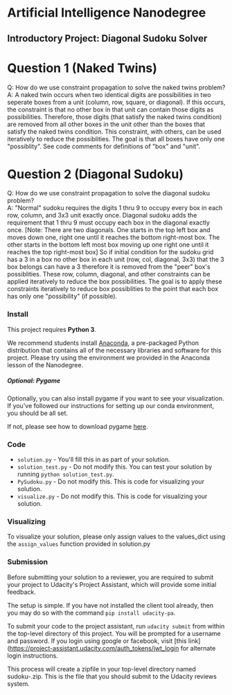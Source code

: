 # Artificial Intelligence Nanodegree
## Introductory Project: Diagonal Sudoku Solver

# Question 1 (Naked Twins)
Q: How do we use constraint propagation to solve the naked twins problem?  
A: A naked twin occurs when two identical digits are possibilities in two seperate boxes from a unit
   (column, row, square, or diagonal).
   If this occurs, the constraint is that no other box in that unit can contain those digits as possibilities.
   Therefore, those digits (that satisfy the naked twins condition) are removed from all other boxes in the unit
   other than the boxes that satisfy the naked twins condition. This constraint, with others, can be used iteratively
   to reduce the possiblities. The goal is that all boxes have only one "possiblity". See code comments for
   definitions of "box" and "unit".

# Question 2 (Diagonal Sudoku)
Q: How do we use constraint propagation to solve the diagonal sudoku problem?  
A: "Normal" sudoku requires the digits 1 thru 9 to occupy every box in each row, column, and 3x3 unit exactly
    once. Diagonal sudoku adds the requirement that 1 thru 9 must occupy each box in the diagonal exactly once.
    [Note: There are two diagonals. One starts in the top left box and moves down one, right one until it
    reaches the bottom right-most box. The other starts in the bottom left most box moving up one right one
    until it reaches the top right-most box] So if initial condition for the sudoku grid has a 3 in a box
    no other box in each unit (row, col, diagonal, 3x3) that the 3 box belongs can have a 3 therefore it is
    removed from the "peer" box's possiblities. These row, column, diagonal, and other constraints can be
    applied iteratively to reduce the box possibilities. The goal is to apply these constraints iteratively
    to reduce box possiblities to the point that each box has only one "possibility" (if possible).
    

### Install

This project requires **Python 3**.

We recommend students install [Anaconda](https://www.continuum.io/downloads), a pre-packaged Python distribution that contains all of the necessary libraries and software for this project. 
Please try using the environment we provided in the Anaconda lesson of the Nanodegree.

##### Optional: Pygame

Optionally, you can also install pygame if you want to see your visualization. If you've followed our instructions for setting up our conda environment, you should be all set.

If not, please see how to download pygame [here](http://www.pygame.org/download.shtml).

### Code

* `solution.py` - You'll fill this in as part of your solution.
* `solution_test.py` - Do not modify this. You can test your solution by running `python solution_test.py`.
* `PySudoku.py` - Do not modify this. This is code for visualizing your solution.
* `visualize.py` - Do not modify this. This is code for visualizing your solution.

### Visualizing

To visualize your solution, please only assign values to the values_dict using the ```assign_values``` function provided in solution.py

### Submission
Before submitting your solution to a reviewer, you are required to submit your project to Udacity's Project Assistant, which will provide some initial feedback.  

The setup is simple.  If you have not installed the client tool already, then you may do so with the command `pip install udacity-pa`.  

To submit your code to the project assistant, run `udacity submit` from within the top-level directory of this project.  You will be prompted for a username and password.  If you login using google or facebook, visit [this link](https://project-assistant.udacity.com/auth_tokens/jwt_login for alternate login instructions.

This process will create a zipfile in your top-level directory named sudoku-<id>.zip.  This is the file that you should submit to the Udacity reviews system.

